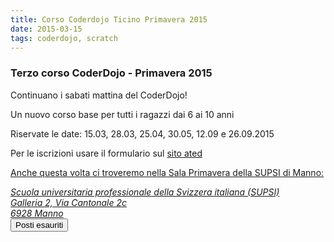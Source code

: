 ```yaml
---
title: Corso Coderdojo Ticino Primavera 2015
date: 2015-03-15
tags: coderdojo, scratch
---
```


<h3 class="lead pull-center">Terzo corso CoderDojo - Primavera 2015</h3>
<p>Continuano i sabati mattina del CoderDojo!</p>
<p>Un nuovo corso base per tutti i ragazzi dai 6 ai 10 anni</p>
<p>Riservate le date: 15.03, 28.03, 25.04, 30.05, 12.09 e 26.09.2015
</p>
<p>Per le iscrizioni usare il formulario sul <a href="http://www.ated.ch/corsi/8/coderdojo-ticino---corso-base_3152.html" target="_blank">sito ated</p>

<p>Anche questa volta ci troveremo nella Sala Primavera della SUPSI di Manno:
<div class="well text-center">
<address>
    Scuola universitaria professionale della Svizzera italiana (SUPSI)<br/>
    Galleria 2, Via Cantonale 2c<br/>
    6928 Manno
</address>
<input type="button" class="btn-danger btn-lg" value="Posti esauriti"/>

</div>
</p>
